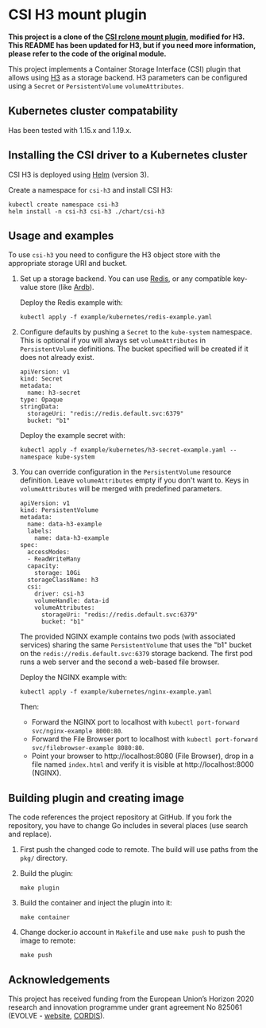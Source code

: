 
# CSI H3 mount plugin

**This project is a clone of the [CSI rclone mount plugin](https://github.com/wunderio/csi-rclone), modified for H3. This README has been updated for H3, but if you need more information, please refer to the code of the original module.**

This project implements a Container Storage Interface (CSI) plugin that allows using [H3](https://github.com/CARV-ICS-FORTH/H3) as a storage backend. H3 parameters can be configured using a `Secret` or `PersistentVolume` `volumeAttributes`.

## Kubernetes cluster compatability
Has been tested with 1.15.x and 1.19.x.

## Installing the CSI driver to a Kubernetes cluster

CSI H3 is deployed using [Helm](https://helm.sh) (version 3).

Create a namespace for `csi-h3` and install CSI H3:
```
kubectl create namespace csi-h3
helm install -n csi-h3 csi-h3 ./chart/csi-h3
```

## Usage and examples

To use `csi-h3` you need to configure the H3 object store with the appropriate storage URI and bucket.

1. Set up a storage backend. You can use [Redis](https://redis.io), or any compatible key-value store (like [Ardb](https://github.com/yinqiwen/ardb)).

    Deploy the Redis example with:
    ```
    kubectl apply -f example/kubernetes/redis-example.yaml
    ```

2. Configure defaults by pushing a `Secret` to the `kube-system` namespace. This is optional if you will always set `volumeAttributes` in `PersistentVolume` definitions. The bucket specified will be created if it does not already exist.

    ```
    apiVersion: v1
    kind: Secret
    metadata:
      name: h3-secret
    type: Opaque
    stringData:
      storageUri: "redis://redis.default.svc:6379"
      bucket: "b1"
    ```

    Deploy the example secret with:
    ```
    kubectl apply -f example/kubernetes/h3-secret-example.yaml --namespace kube-system
    ```

3. You can override configuration in the `PersistentVolume` resource definition. Leave `volumeAttributes` empty if you don't want to. Keys in `volumeAttributes` will be merged with predefined parameters.

    ```
    apiVersion: v1
    kind: PersistentVolume
    metadata:
      name: data-h3-example
      labels:
        name: data-h3-example
    spec:
      accessModes:
      - ReadWriteMany
      capacity:
        storage: 10Gi
      storageClassName: h3
      csi:
        driver: csi-h3
        volumeHandle: data-id
        volumeAttributes:
          storageUri: "redis://redis.default.svc:6379"
          bucket: "b1"
    ```

    The provided NGINX example contains two pods (with associated services) sharing the same `PersistentVolume` that uses the "b1" bucket on the `redis://redis.default.svc:6379` storage backend. The first pod runs a web server and the second a web-based file browser.

    Deploy the NGINX example with:
    ```
    kubectl apply -f example/kubernetes/nginx-example.yaml
    ```

    Then:
    * Forward the NGINX port to localhost with `kubectl port-forward svc/nginx-example 8000:80`.
    * Forward the File Browser port to localhost with `kubectl port-forward svc/filebrowser-example 8080:80`.
    * Point your browser to http://localhost:8080 (File Browser), drop in a file named `index.html` and verify it is visible at http://localhost:8000 (NGINX).

## Building plugin and creating image
The code references the project repository at GitHub. If you fork the repository, you have to change Go includes in several places (use search and replace).

1. First push the changed code to remote. The build will use paths from the `pkg/` directory.

2. Build the plugin:
    ```
    make plugin
    ```

3. Build the container and inject the plugin into it:
    ```
    make container
    ```

4. Change docker.io account in `Makefile` and use `make push` to push the image to remote:
    ```
    make push
    ```

## Acknowledgements
This project has received funding from the European Union’s Horizon 2020 research and innovation programme under grant agreement No 825061 (EVOLVE - [website](https://www.evolve-h2020.eu>), [CORDIS](https://cordis.europa.eu/project/id/825061)).
